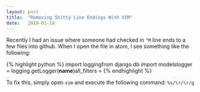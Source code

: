 ```yaml
---
layout: post
title:  "Removing Shitty Line Endings With VIM"
date:   2018-01-18
---
```


Recently I had an issue where someone had checked in `^M` line ends to a few files into github. When
I open the file in atom, I see something like the following:

{% highlight python %}
import loggingfrom django.db import modelslogger = logging.getLogger(__name__)all_filters =
{% endhighlight %}

To fix this, simply open `vim` and execute the following command: `%s/\r/\r/g`
